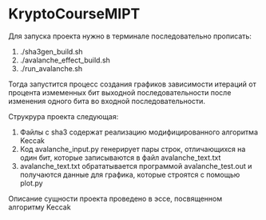 # KryptoCourseMIPT

Для запуска проекта нужно в терминале последовательно прописать:
1) ./sha3gen_build.sh
2) ./avalanche_effect_build.sh
3) ./run_avalanche.sh

Тогда запустится процесс создания графиков зависимости итераций от процента измеменных бит выходной последовательности после изменения одного бита 
во входной последовательности.


Струкрура проекта следующая:
1) Файлы с sha3 содержат реализацию модифицированного алгоритма Keccak
2) Код avalanche_input.py генерирует пары строк, отличающихся на один бит, которые записываются в файл avalanche_text.txt
3) avalanche_text.txt обрататывается программой avalanche_test.out и получаются данные для графика, которые строятся с помощью plot.py

Описание сущности проекта проведено в эссе, посвященном алгоритму Keccak
